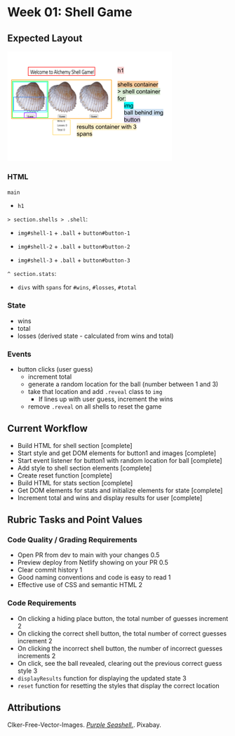 # Week 01: Shell Game

## Expected Layout

![wireframe of shell game](./assets/expected-layout.png)

### HTML

`main`

-   `h1`

`> section.shells > .shell`:

-   `img#shell-1` + `.ball` + `button#button-1`

-   `img#shell-2` + `.ball` + `button#button-2`

-   `img#shell-3` + `.ball` + `button#button-3`

`^ section.stats`:

-   `divs` with `spans` for `#wins`, `#losses`, `#total`

### State

-   wins
-   total
-   losses (derived state - calculated from wins and total)

### Events

-   button clicks (user guess)
    -   increment total
    -   generate a random location for the ball (number between 1 and 3)
    -   take that location and add `.reveal` class to `img`
        -   If lines up with user guess, increment the wins
    -   remove `.reveal` on all shells to reset the game

## Current Workflow

-   Build HTML for shell section [complete]
-   Start style and get DOM elements for button1 and images [complete]
-   Start event listener for button1 with random location for ball [complete]
-   Add style to shell section elements [complete]
-   Create reset function [complete]
-   Build HTML for stats section [complete]
-   Get DOM elements for stats and initialize elements for state [complete]
-   Increment total and wins and display results for user [complete]

## Rubric Tasks and Point Values

### Code Quality / Grading Requirements

-   Open PR from dev to main with your changes 0.5
-   Preview deploy from Netlify showing on your PR 0.5
-   Clear commit history 1
-   Good naming conventions and code is easy to read 1
-   Effective use of CSS and semantic HTML 2

### Code Requirements

-   On clicking a hiding place button, the total number of guesses increment 2
-   On clicking the correct shell button, the total number of correct guesses increment 2
-   On clicking the incorrect shell button, the number of incorrect guesses increments 2
-   On click, see the ball revealed, clearing out the previous correct guess style 3
-   `displayResults` function for displaying the updated state 3
-   `reset` function for resetting the styles that display the correct location

## Attributions

Clker-Free-Vector-Images. [_Purple Seashell._](https://pixabay.com/vectors/seashell-clam-fan-purple-306124/). Pixabay.
